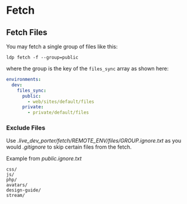 # Fetch

## Fetch Files

You may fetch a single group of files like this:

```shell
ldp fetch -f --group=public
```

where the group is the key of the `files_sync` array as shown here:

```yaml
environments:
  dev:
    files_sync:
      public:
        - web/sites/default/files
      private:
        - private/default/files
```

### Exclude Files

Use _.live_dev_porter/fetch/REMOTE_ENV/files/GROUP.ignore.txt_ as you would _.gitignore_ to skip certain files from the fetch.

Example from _public.ignore.txt_
```text
css/
js/
php/
avatars/
design-guide/
stream/
```
